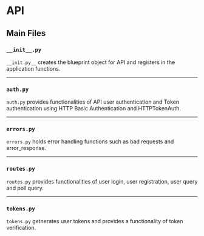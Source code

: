 # API
## Main Files

### `__init__.py`	

`__init.py__` creates the blueprint object for API and registers in the application functions.

---

### `auth.py`

`auth.py` provides functionalities of API user authentication and Token authentication using HTTP Basic Authentication and HTTPTokenAuth.

---

### `errors.py`

`errors.py` holds error handling functions such as bad requests	and error_response.

---

### `routes.py`

`routes.py` provides functionalities of user login, user registration, user query and poll query. 

---

### `tokens.py`
`tokens.py` getnerates user tokens and provides a functionality of token verification.

